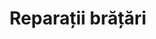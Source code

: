 ---
layout: post
title: "Reparații brățări"
description: "Reparații brățări"
img: "/assets/img/Reparatii-bratari.jpg"
colors: "diverse"
price: "Copii 10 RON
        Adulti 15 RON"
vertical: true
---